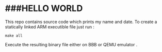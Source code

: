 ###HELLO WORLD
================
This repo contains source code which prints my name and date. To create a statically linked ARM executible file just run :

`make all`

Execute the resulting binary file either on BBB or QEMU emulator . 

